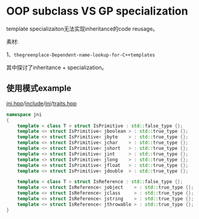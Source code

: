 # OOP subclass VS GP specialization 

template  specializaiton无法实现inheritance的code reusage。

素材:

1、`thegreenplace-Dependent-name-lookup-for-C++templates`

其中探讨了inheritance + specialization。



## 使用模式example

[jni.hpp](https://github.com/mapbox/jni.hpp)/[include](https://github.com/mapbox/jni.hpp/tree/master/include)/[jni](https://github.com/mapbox/jni.hpp/tree/master/include/jni)/[traits.hpp](https://github.com/mapbox/jni.hpp/blob/master/include/jni/traits.hpp)

```C++
namespace jni
{
    template < class T > struct IsPrimitive : std::false_type {};
    template <> struct IsPrimitive< jboolean > : std::true_type {};
    template <> struct IsPrimitive< jbyte    > : std::true_type {};
    template <> struct IsPrimitive< jchar    > : std::true_type {};
    template <> struct IsPrimitive< jshort   > : std::true_type {};
    template <> struct IsPrimitive< jint     > : std::true_type {};
    template <> struct IsPrimitive< jlong    > : std::true_type {};
    template <> struct IsPrimitive< jfloat   > : std::true_type {};
    template <> struct IsPrimitive< jdouble  > : std::true_type {};

    template < class T > struct IsReference : std::false_type {};
    template <> struct IsReference< jobject    > : std::true_type {};
    template <> struct IsReference< jclass     > : std::true_type {};
    template <> struct IsReference< jstring    > : std::true_type {};
    template <> struct IsReference< jthrowable > : std::true_type {};
}

```

